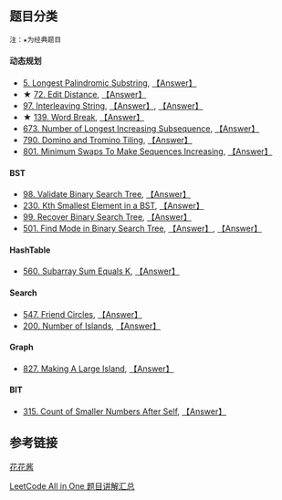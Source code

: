 ## 题目分类
`注：★为经典题目`

#### 动态规划
  * [5. Longest Palindromic Substring](https://leetcode.com/problems/longest-palindromic-substring/), [【Answer】](http://www.cnblogs.com/grandyang/p/4257740.html)
  * ★ [72. Edit Distance](https://leetcode.com/problems/edit-distance/), [【Answer】](http://zxi.mytechroad.com/blog/dynamic-programming/leetcode-72-edit-distance/)
  * [97. Interleaving String](https://leetcode.com/problems/interleaving-string/), [【Answer】](https://blog.csdn.net/sxingming/article/details/51615358), [【Answer】](https://www.cnblogs.com/grandyang/p/4298664.html)
  * ★ [139. Word Break](https://leetcode.com/problems/word-break/), [【Answer】](http://www.cnblogs.com/grandyang/p/4464476.html)
  * [673. Number of Longest Increasing Subsequence](https://leetcode.com/problems/number-of-longest-increasing-subsequence/), [【Answer】](https://zxi.mytechroad.com/blog/dynamic-programming/leetcode-673-number-of-longest-increasing-subsequence/)
  * [790. Domino and Tromino Tiling](https://leetcode.com/problems/domino-and-tromino-tiling/), [【Answer】](https://zxi.mytechroad.com/blog/dynamic-programming/leetcode-790-domino-and-tromino-tiling/)
  * [801. Minimum Swaps To Make Sequences Increasing](https://leetcode.com/problems/minimum-swaps-to-make-sequences-increasing/), [【Answer】](https://zxi.mytechroad.com/blog/dynamic-programming/leetcode-801-minimum-swaps-to-make-sequences-increasing/)
  
#### BST

  * [98. Validate Binary Search Tree](https://leetcode.com/problems/validate-binary-search-tree/), [【Answer】](https://zxi.mytechroad.com/blog/tree/leetcode-98-validate-binary-search-tree/)
  * [230. Kth Smallest Element in a BST](https://leetcode.com/problems/kth-smallest-element-in-a-bst/), [【Answer】](http://www.cnblogs.com/grandyang/p/4620012.html)
  * [99. Recover Binary Search Tree](https://leetcode.com/problems/recover-binary-search-tree/), [【Answer】](http://www.cnblogs.com/grandyang/p/4298069.html)
  * [501. Find Mode in Binary Search Tree](https://leetcode.com/problems/find-mode-in-binary-search-tree/), [【Answer】](https://zxi.mytechroad.com/blog/tree/leetcode-501-find-mode-in-binary-search-tree/), [【Answer】](http://www.cnblogs.com/grandyang/p/6436150.html)

#### HashTable
  * [560. Subarray Sum Equals K](https://leetcode.com/problems/subarray-sum-equals-k/), [【Answer】](http://zxi.mytechroad.com/blog/hashtable/leetcode-560-subarray-sum-equals-k/)

#### Search
  * [547. Friend Circles](https://leetcode.com/problems/friend-circles/), [【Answer】](https://zxi.mytechroad.com/blog/graph/leetcode-547-friend-circles/)
  * [200. Number of Islands](https://leetcode.com/problems/number-of-islands/), [【Answer】](https://zxi.mytechroad.com/blog/searching/leetcode-200-number-of-islands/)

#### Graph
  * [827. Making A Large Island](https://leetcode.com/problems/making-a-large-island/), [【Answer】](https://zxi.mytechroad.com/blog/graph/leetcode-827-making-a-large-island/)

#### BIT
  * [315. Count of Smaller Numbers After Self](https://leetcode.com/problems/count-of-smaller-numbers-after-self/submissions/), [【Answer】](https://zxi.mytechroad.com/blog/algorithms/array/leetcode-315-count-of-smaller-numbers-after-self/)
  
## 参考链接

[花花酱](https://zxi.mytechroad.com/blog/)

[LeetCode All in One 题目讲解汇总](http://www.cnblogs.com/grandyang/p/4606334.html#!comments)